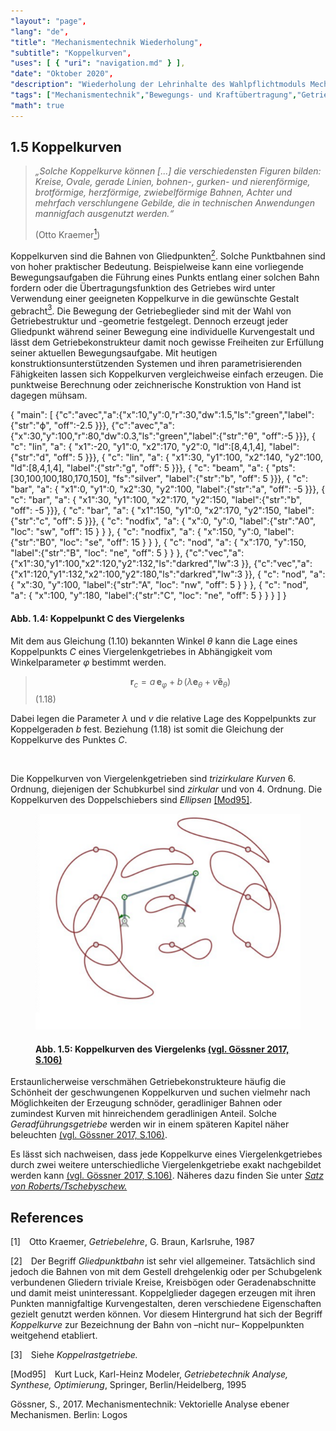 ```yaml
---
"layout": "page",
"lang": "de",
"title": "Mechanismentechnik Wiederholung",
"subtitle": "Koppelkurven",
"uses": [ { "uri": "navigation.md" } ],
"date": "Oktober 2020",
"description": "Wiederholung der Lehrinhalte des Wahlpflichtmoduls Mechanismentechnik",
"tags": ["Mechanismentechnik","Bewegungs- und Kraftübertragung","Getriebekinematik","Schleifengleichung","Viergelenk","Lageanalyse","Übertragungsfunktion","Koppelkurven","g2","mec2"],
"math": true
---
```


## 1.5 Koppelkurven

> *&bdquo;Solche Koppelkurve können [...] die verschiedensten Figuren bilden: Kreise, Ovale, gerade Linien, bohnen-, gurken- und nierenförmige, brotförmige, herzförmige, zwiebelförmige Bahnen, Achter und mehrfach verschlungene Gebilde, die in technischen Anwendungen mannigfach ausgenutzt werden.&ldquo;*
>
> (Otto Kraemer[<sup>1</sup>](#1))

Koppelkurven sind die Bahnen von Gliedpunkten[<sup>2</sup>](#2). Solche Punktbahnen sind von hoher praktischer Bedeutung. Beispielweise kann eine vorliegende Bewegungsaufgaben die Führung eines Punkts entlang einer solchen Bahn fordern oder die Übertragungsfunktion des Getriebes wird unter Verwendung einer geeigneten Koppelkurve in die gewünschte Gestalt gebracht[<sup>3</sup>](#3). Die Bewegung der Getriebeglieder sind mit der Wahl von Getriebestruktur und -geometrie festgelegt. Dennoch erzeugt jeder Gliedpunkt während seiner Bewegung eine individuelle Kurvengestalt und lässt dem Getriebekonstrukteur damit noch gewisse Freiheiten zur Erfüllung seiner aktuellen Bewegungsaufgabe. Mit heutigen konstruktionsunterstützenden Systemen und ihren parametrisierenden Fähigkeiten lassen sich Koppelkurven vergleichweise einfach erzeugen. Die punktweise Berechnung oder zeichnerische Konstruktion von Hand ist dagegen mühsam.

<aside>
<g-2 width="250" height="230" x0="30" y0="25" cartesian>
{ 
"main": [
    {"c":"avec","a":{"x":10,"y":0,"r":30,"dw":1.5,"ls":"green","label":{"str":"&varphi;", "off":-2.5 }}},
    {"c":"avec","a":{"x":30,"y":100,"r":80,"dw":0.3,"ls":"green","label":{"str":"&theta;", "off":-5 }}},
    { "c": "lin", "a": { "x1":-20, "y1":0, "x2":170, "y2":0, "ld":[8,4,1,4], "label":{"str":"d", "off": 5 }}},
    { "c": "lin", "a": { "x1":30, "y1":100, "x2":140, "y2":100, "ld":[8,4,1,4], "label":{"str":"g", "off": 5 }}},
    { "c": "beam", "a": { "pts":[30,100,100,180,170,150], "fs":"silver", "label":{"str":"b", "off": 5 }}},
    { "c": "bar", "a": { "x1":0, "y1":0, "x2":30, "y2":100, "label":{"str":"a", "off": -5 }}},
    { "c": "bar", "a": { "x1":30, "y1":100, "x2":170, "y2":150, "label":{"str":"b", "off": -5 }}},
    { "c": "bar", "a": { "x1":150, "y1":0, "x2":170, "y2":150, "label":{"str":"c", "off": 5 }}},
    { "c": "nodfix", "a": { "x":0, "y":0, "label":{"str":"A0", "loc": "sw", "off": 15 } } },
    { "c": "nodfix", "a": { "x":150, "y":0, "label":{"str":"B0", "loc": "se", "off": 15 } } },
    { "c": "nod", "a": { "x":170, "y":150, "label":{"str":"B", "loc": "ne", "off": 5 } } },
    {"c":"vec","a":{"x1":30,"y1":100,"x2":120,"y2":132,"ls":"darkred","lw":3 }},
    {"c":"vec","a":{"x1":120,"y1":132,"x2":100,"y2":180,"ls":"darkred","lw":3 }},
    { "c": "nod", "a": { "x":30, "y":100, "label":{"str":"A", "loc": "nw", "off": 5 } } },
    { "c": "nod", "a": { "x":100, "y":180, "label":{"str":"C", "loc": "ne", "off": 5 } } }
    ]
}
</g-2>

#### **Abb. 1.4:** Koppelpunkt C des Viergelenks

</aside>

Mit dem aus Gleichung (1.10) bekannten Winkel $\theta$ kann die Lage eines Koppelpunkts $C$ eines Viergelenkgetriebes in Abhängigkeit vom Winkelparameter $\varphi$ bestimmt werden.

> $$\bm r_c = a\,\bm e_\varphi + b\,(\lambda \bm e_\theta + v\bm{\tilde e}_\theta)$$(1.18)

Dabei legen die Parameter $\lambda$ und $v$ die relative Lage des Koppelpunkts zur Koppelgeraden $b$ fest. Beziehung (1.18) ist somit die Gleichung der Koppelkurve des Punktes $C$.

<br>

Die Koppelkurven von Viergelenkgetrieben sind *trizirkulare Kurven* 6. Ordnung, diejenigen der Schubkurbel sind *zirkular* und von 4. Ordnung. Die Koppelkurven des Doppelschiebers sind *Ellipsen* [[Mod95]](#Mod95).

<figure>
<img src="../Bilder/Koppelkurven des Viergelenks.png">

#### **Abb. 1.5:** Koppelkurven des Viergelenks [(vgl. Gössner 2017, S.106)](#goessner2017)

</figure>

Erstaunlicherweise verschmähen Getriebekonstrukteure häufig die Schönheit der geschwungenen Koppelkurven und suchen vielmehr nach Möglichkeiten der Erzeugung schnöder, geradliniger Bahnen oder zumindest Kurven mit hinreichendem geradlinigen Anteil. Solche *Geradführungsgetriebe* werden wir in einem späteren Kapitel näher beleuchten [(vgl. Gössner 2017, S.106)](#goessner2017).

Es lässt sich nachweisen, dass jede Koppelkurve eines Viergelenkgetriebes durch zwei weitere unterschiedliche Viergelenkgetriebe exakt nachgebildet werden kann [(vgl. Gössner 2017, S.106)](#goessner2017). Näheres dazu finden Sie unter <a target="_blank" rel="noopener noreferrer" href="https://goessner.github.io/Mechanismentechnik/11_Ma%C3%9Fsynthese.md/Aufgabe_11.11.html">*Satz von Roberts/Tschebyschew.*</a>

## References

<span id="1">[1]&emsp;Otto Kraemer, *Getriebelehre*, G. Braun, Karlsruhe, 1987</span>

<span id="2">[2]&emsp;Der Begriff *Gliedpunktbahn* ist sehr viel allgemeiner. Tatsächlich sind jedoch die Bahnen von mit dem Gestell drehgelenkig oder per Schubgelenk verbundenen Gliedern triviale Kreise, Kreisbögen oder Geradenabschnitte und damit meist uninteressant. Koppelglieder dagegen erzeugen mit ihren Punkten mannigfaltige Kurvengestalten, deren verschiedene Eigenschaften gezielt genutzt werden können. Vor diesem Hintergrund hat sich der Begriff *Koppelkurve* zur Bezeichnung der Bahn von &ndash;nicht nur&ndash; Koppelpunkten weitgehend etabliert.

<span id="3">[3]&emsp;Siehe *Koppelrastgetriebe.*</span>

<span id="4">[Mod95]&emsp;Kurt Luck, Karl-Heinz Modeler, *Getriebetechnik Analyse, Synthese, Optimierung*, Springer, Berlin/Heidelberg, 1995</span>

<span id="goessner2017">Gössner, S., 2017. Mechanismentechnik: Vektorielle Analyse ebener Mechanismen. Berlin: Logos